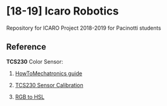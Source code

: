 # [18-19] Icaro Robotics
Repository for ICARO Project 2018-2019 for Pacinotti students

## Reference

__TCS230__ Color Sensor:
1) [HowToMechatronics guide](https://howtomechatronics.com/tutorials/arduino/arduino-color-sensing-tutorial-tcs230-tcs3200-color-sensor/)

2) [TCS230 Sensor Calibration](https://arduinoplusplus.wordpress.com/2015/07/15/tcs230tcs3200-sensor-calibration/)

3) [RGB to HSL](https://www.programmingalgorithms.com/algorithm/rgb-to-hsl?lang=C)
